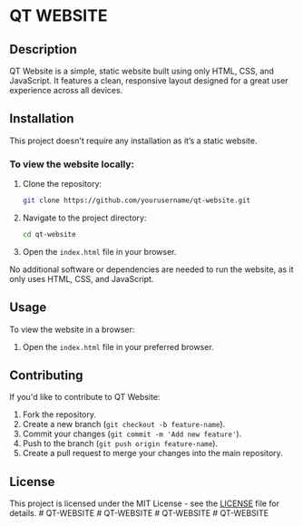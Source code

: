 # QT WEBSITE

## Description
QT Website is a simple, static website built using only HTML, CSS, and JavaScript. It features a clean, responsive layout designed for a great user experience across all devices. 

## Installation

This project doesn't require any installation as it’s a static website.

### To view the website locally:
1. Clone the repository:
    ```bash
    git clone https://github.com/yourusername/qt-website.git
    ```
2. Navigate to the project directory:
    ```bash
    cd qt-website
    ```
3. Open the `index.html` file in your browser.

No additional software or dependencies are needed to run the website, as it only uses HTML, CSS, and JavaScript.

## Usage
To view the website in a browser:
1. Open the `index.html` file in your preferred browser.

## Contributing
If you'd like to contribute to QT Website:
1. Fork the repository.
2. Create a new branch (`git checkout -b feature-name`).
3. Commit your changes (`git commit -m 'Add new feature'`).
4. Push to the branch (`git push origin feature-name`).
5. Create a pull request to merge your changes into the main repository.

## License
This project is licensed under the MIT License - see the [LICENSE](LICENSE) file for details.
#   Q T - W E B S I T E  
 #   Q T - W E B S I T E  
 #   Q T - W E B S I T E  
 #   Q T - W E B S I T E  
 
